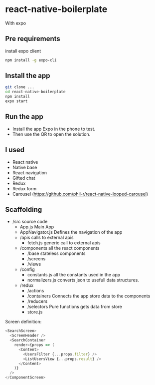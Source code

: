 # react-native-boilerplate

With expo

## Pre requirements

install expo client

```bash
npm install -g expo-cli
```

## Install the app

```bash
git clone ...
cd react-native-boilerplate
npm install
expo start
```

## Run the app

- Install the app Expo in the phone to test.
- Then use the QR to open the solution.

## I used

- React native
- Native base
- React navigation
- Gifted chat
- Redux
- Redux form
- Carousel (https://github.com/phil-r/react-native-looped-carousel)

## Scaffolding

- /src source code
  - App.js Main App
  - AppNavigator.js Defines the navigation of the app
  - /apis calls to external apis
    - fetch.js generic call to external apis
  - /components all the react components
    - /base stateless components
    - /screens 
    - /views
  - /config
    - constants.js all the constants used in the app
    - normalizers.js converts json to usefull data structures.
  - /redux
    - /actions
    - /containers Connects the app store data to the components
    - /reducers
    - /selectors Pure functions gets data from store
    - store.js

Screen definition:

```js
<SearchScreen>
  <ScreenHeader />
  <SearchContainer
    render={props => (
      <Content>
        <UsersFilter {...props.filter} />
        <ListUsersView {...props.result} />
      </Content>
    )}
  />
</ComponentScreen>
```
